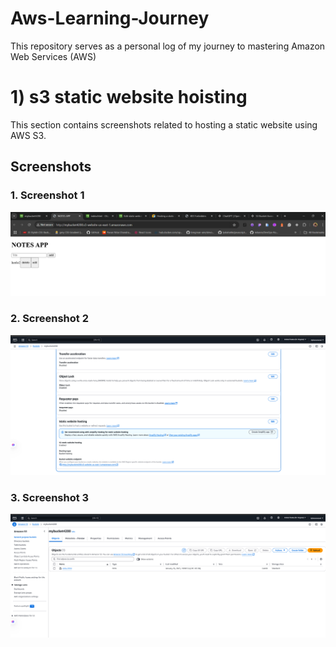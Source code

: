 # Aws-Learning-Journey
This repository serves as a personal log of my journey to mastering Amazon Web Services (AWS)

<h1>1) s3 static website hoisting</h1>

This section contains screenshots related to hosting a static website using AWS S3.

## Screenshots

### 1. Screenshot 1
![Screenshot 1](https://raw.githubusercontent.com/Xphenomenal008/Aws-Learning-Journey/s3-bucket/aws%20free%20learning%20jouney/aws%20s3/s3%20static%20website%20hosting/Screenshot%202025-01-26%20191234.png)

### 2. Screenshot 2
![Screenshot 2](https://raw.githubusercontent.com/Xphenomenal008/Aws-Learning-Journey/s3-bucket/aws%20free%20learning%20jouney/aws%20s3/s3%20static%20website%20hosting/Screenshot%202025-01-26%20191310.png)

### 3. Screenshot 3
![Screenshot 3](https://raw.githubusercontent.com/Xphenomenal008/Aws-Learning-Journey/s3-bucket/aws%20free%20learning%20jouney/aws%20s3/s3%20static%20website%20hosting/Screenshot%202025-01-26%20191353.png)
